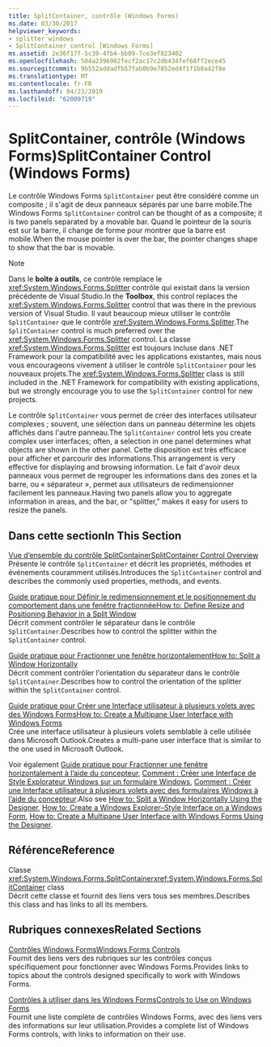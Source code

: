 ```yaml
---
title: SplitContainer, contrôle (Windows Forms)
ms.date: 03/30/2017
helpviewer_keywords:
- splitter windows
- SplitContainer control [Windows Forms]
ms.assetid: 2e36f17f-5c39-4fb4-bb09-7ce3ef823402
ms.openlocfilehash: 504a2396902fecf2ac17c2db434fef68ff2ece45
ms.sourcegitcommit: 9b552addadfb57fab0b9e7852ed4f1f1b8a42f8e
ms.translationtype: MT
ms.contentlocale: fr-FR
ms.lasthandoff: 04/23/2019
ms.locfileid: "62009719"
---
```

# <a name="splitcontainer-control-windows-forms"></a><span data-ttu-id="86cb0-102">SplitContainer, contrôle (Windows Forms)</span><span class="sxs-lookup"><span data-stu-id="86cb0-102">SplitContainer Control (Windows Forms)</span></span>
<span data-ttu-id="86cb0-103">Le contrôle Windows Forms `SplitContainer` peut être considéré comme un composite ; il s'agit de deux panneaux séparés par une barre mobile.</span><span class="sxs-lookup"><span data-stu-id="86cb0-103">The Windows Forms `SplitContainer` control can be thought of as a composite; it is two panels separated by a movable bar.</span></span> <span data-ttu-id="86cb0-104">Quand le pointeur de la souris est sur la barre, il change de forme pour montrer que la barre est mobile.</span><span class="sxs-lookup"><span data-stu-id="86cb0-104">When the mouse pointer is over the bar, the pointer changes shape to show that the bar is movable.</span></span>  
  
> [!NOTE]
>  <span data-ttu-id="86cb0-105">Dans le **boîte à outils**, ce contrôle remplace le <xref:System.Windows.Forms.Splitter> contrôle qui existait dans la version précédente de Visual Studio.</span><span class="sxs-lookup"><span data-stu-id="86cb0-105">In the **Toolbox**, this control replaces the <xref:System.Windows.Forms.Splitter> control that was there in the previous version of Visual Studio.</span></span> <span data-ttu-id="86cb0-106">Il vaut beaucoup mieux utiliser le contrôle `SplitContainer` que le contrôle <xref:System.Windows.Forms.Splitter>.</span><span class="sxs-lookup"><span data-stu-id="86cb0-106">The `SplitContainer` control is much preferred over the <xref:System.Windows.Forms.Splitter> control.</span></span> <span data-ttu-id="86cb0-107">La classe <xref:System.Windows.Forms.Splitter> est toujours incluse dans .NET Framework pour la compatibilité avec les applications existantes, mais nous vous encourageons vivement à utiliser le contrôle `SplitContainer` pour les nouveaux projets.</span><span class="sxs-lookup"><span data-stu-id="86cb0-107">The <xref:System.Windows.Forms.Splitter> class is still included in the .NET Framework for compatibility with existing applications, but we strongly encourage you to use the `SplitContainer` control for new projects.</span></span>  
  
 <span data-ttu-id="86cb0-108">Le contrôle `SplitContainer` vous permet de créer des interfaces utilisateur complexes ; souvent, une sélection dans un panneau détermine les objets affichés dans l'autre panneau.</span><span class="sxs-lookup"><span data-stu-id="86cb0-108">The `SplitContainer` control lets you create complex user interfaces; often, a selection in one panel determines what objects are shown in the other panel.</span></span> <span data-ttu-id="86cb0-109">Cette disposition est très efficace pour afficher et parcourir des informations.</span><span class="sxs-lookup"><span data-stu-id="86cb0-109">This arrangement is very effective for displaying and browsing information.</span></span> <span data-ttu-id="86cb0-110">Le fait d'avoir deux panneaux vous permet de regrouper les informations dans des zones et la barre, ou « séparateur », permet aux utilisateurs de redimensionner facilement les panneaux.</span><span class="sxs-lookup"><span data-stu-id="86cb0-110">Having two panels allow you to aggregate information in areas, and the bar, or "splitter," makes it easy for users to resize the panels.</span></span>  
  
## <a name="in-this-section"></a><span data-ttu-id="86cb0-111">Dans cette section</span><span class="sxs-lookup"><span data-stu-id="86cb0-111">In This Section</span></span>  
 [<span data-ttu-id="86cb0-112">Vue d’ensemble du contrôle SplitContainer</span><span class="sxs-lookup"><span data-stu-id="86cb0-112">SplitContainer Control Overview</span></span>](splitcontainer-control-overview-windows-forms.md)  
 <span data-ttu-id="86cb0-113">Présente le contrôle `SplitContainer` et décrit les propriétés, méthodes et événements couramment utilisés.</span><span class="sxs-lookup"><span data-stu-id="86cb0-113">Introduces the `SplitContainer` control and describes the commonly used properties, methods, and events.</span></span>  
  
 [<span data-ttu-id="86cb0-114">Guide pratique pour Définir le redimensionnement et le positionnement du comportement dans une fenêtre fractionnée</span><span class="sxs-lookup"><span data-stu-id="86cb0-114">How to: Define Resize and Positioning Behavior in a Split Window</span></span>](how-to-define-resize-and-positioning-behavior-in-a-split-window.md)  
 <span data-ttu-id="86cb0-115">Décrit comment contrôler le séparateur dans le contrôle `SplitContainer`.</span><span class="sxs-lookup"><span data-stu-id="86cb0-115">Describes how to control the splitter within the `SplitContainer` control.</span></span>  
  
 [<span data-ttu-id="86cb0-116">Guide pratique pour Fractionner une fenêtre horizontalement</span><span class="sxs-lookup"><span data-stu-id="86cb0-116">How to: Split a Window Horizontally</span></span>](how-to-split-a-window-horizontally.md)  
 <span data-ttu-id="86cb0-117">Décrit comment contrôler l'orientation du séparateur dans le contrôle `SplitContainer`.</span><span class="sxs-lookup"><span data-stu-id="86cb0-117">Describes how to control the orientation of the splitter within the `SplitContainer` control.</span></span>  
  
 [<span data-ttu-id="86cb0-118">Guide pratique pour Créer une Interface utilisateur à plusieurs volets avec des Windows Forms</span><span class="sxs-lookup"><span data-stu-id="86cb0-118">How to: Create a Multipane User Interface with Windows Forms</span></span>](how-to-create-a-multipane-user-interface-with-windows-forms.md)  
 <span data-ttu-id="86cb0-119">Crée une interface utilisateur à plusieurs volets semblable à celle utilisée dans Microsoft Outlook.</span><span class="sxs-lookup"><span data-stu-id="86cb0-119">Creates a multi-pane user interface that is similar to the one used in Microsoft Outlook.</span></span>  
  
 <span data-ttu-id="86cb0-120">Voir également [Guide pratique pour Fractionner une fenêtre horizontalement à l’aide du concepteur](how-to-split-a-window-horizontally-using-the-designer.md), [Comment : Créer une Interface de Style Explorateur Windows sur un formulaire Windows](how-to-create-a-windows-explorer-style-interface-on-a-windows-form.md), [Comment : Créer une Interface utilisateur à plusieurs volets avec des formulaires Windows à l’aide du concepteur](create-a-multipane-user-interface-with-wf-using-the-designer.md).</span><span class="sxs-lookup"><span data-stu-id="86cb0-120">Also see [How to: Split a Window Horizontally Using the Designer](how-to-split-a-window-horizontally-using-the-designer.md), [How to: Create a Windows Explorer–Style Interface on a Windows Form](how-to-create-a-windows-explorer-style-interface-on-a-windows-form.md), [How to: Create a Multipane User Interface with Windows Forms Using the Designer](create-a-multipane-user-interface-with-wf-using-the-designer.md).</span></span>  
  
## <a name="reference"></a><span data-ttu-id="86cb0-121">Référence</span><span class="sxs-lookup"><span data-stu-id="86cb0-121">Reference</span></span>  
 <span data-ttu-id="86cb0-122">Classe <xref:System.Windows.Forms.SplitContainer></span><span class="sxs-lookup"><span data-stu-id="86cb0-122"><xref:System.Windows.Forms.SplitContainer> class</span></span>  
 <span data-ttu-id="86cb0-123">Décrit cette classe et fournit des liens vers tous ses membres.</span><span class="sxs-lookup"><span data-stu-id="86cb0-123">Describes this class and has links to all its members.</span></span>  
  
## <a name="related-sections"></a><span data-ttu-id="86cb0-124">Rubriques connexes</span><span class="sxs-lookup"><span data-stu-id="86cb0-124">Related Sections</span></span>  
 [<span data-ttu-id="86cb0-125">Contrôles Windows Forms</span><span class="sxs-lookup"><span data-stu-id="86cb0-125">Windows Forms Controls</span></span>](index.md)  
 <span data-ttu-id="86cb0-126">Fournit des liens vers des rubriques sur les contrôles conçus spécifiquement pour fonctionner avec Windows Forms.</span><span class="sxs-lookup"><span data-stu-id="86cb0-126">Provides links to topics about the controls designed specifically to work with Windows Forms.</span></span>  
  
 [<span data-ttu-id="86cb0-127">Contrôles à utiliser dans les Windows Forms</span><span class="sxs-lookup"><span data-stu-id="86cb0-127">Controls to Use on Windows Forms</span></span>](controls-to-use-on-windows-forms.md)  
 <span data-ttu-id="86cb0-128">Fournit une liste complète de contrôles Windows Forms, avec des liens vers des informations sur leur utilisation.</span><span class="sxs-lookup"><span data-stu-id="86cb0-128">Provides a complete list of Windows Forms controls, with links to information on their use.</span></span>
